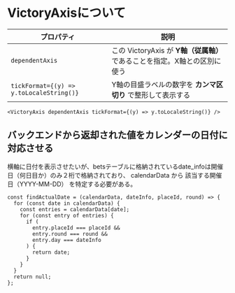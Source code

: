 #  VictoryAxisについて

| プロパティ                                    | 説明                                              |
| ---------------------------------------- | ----------------------------------------------- |
| `dependentAxis`                          | この VictoryAxis が **Y軸（従属軸）** であることを指定。X軸との区別に使う |
| `tickFormat={(y) => y.toLocaleString()}` | Y軸の目盛ラベルの数字を **カンマ区切り** で整形して表示する               |

```
<VictoryAxis dependentAxis tickFormat={(y) => y.toLocaleString()} />
```

## バックエンドから返却された値をカレンダーの日付に対応させる
横軸に日付を表示させたいが、betsテーブルに格納されているdate_infoは開催日（何日目か）のみ２桁で格納されており、
calendarData から 該当する開催日（YYYY-MM-DD） を特定する必要がある。

```
const findActualDate = (calendarData, dateInfo, placeId, round) => {
  for (const date in calendarData) {
    const entries = calendarData[date];
    for (const entry of entries) {
      if (
        entry.placeId === placeId &&
        entry.round === round &&
        entry.day === dateInfo
      ) {
        return date;
      }
    }
  }
  return null;
};

```

